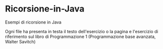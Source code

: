 # Ricorsione-in-Java
Esempi di ricorsione in Java

Ogni file ha presenta in testa il testo dell'esercizio o la pagina e l'esercizio di riferimento sul libro di Programmazione 1 (Programmazione base avanzata, Walter Savitch)
